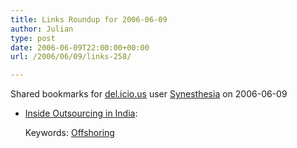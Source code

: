 ```yaml
---
title: Links Roundup for 2006-06-09
author: Julian
type: post
date: 2006-06-09T22:00:00+00:00
url: /2006/06/09/links-258/

---
```

Shared bookmarks for [del.icio.us][1] user  [Synesthesia][2] on 2006-06-09

  * [Inside Outsourcing in India][3]:
  
       
    Keywords: [Offshoring][4]

 [1]: http://del.icio.us/
 [2]: http://del.icio.us/synesthesia
 [3]: http://www.cio.com/archive/060103/outsourcing.html "http://www.cio.com/archive/060103/outsourcing.html"
 [4]: http://del.icio.us/synesthesia/Offshoring